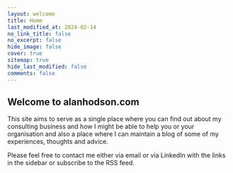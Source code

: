 ```yaml
---
layout: welcome
title: Home
last_modified_at: 2024-02-14
no_link_title: false 
no_excerpt: false 
hide_image: false
cover: true
sitemap: true
hide_last_modified: false
comments: false
---
```


## Welcome to alanhodson.com

This site aims to serve as a single place where you can find out about my consulting business and how I might be able to help you or your organisation and also a place where I can maintain a blog of some of my experiences, thoughts and advice.

Please feel free to contact me either via email or via LinkedIn with the links in the sidebar or subscribe to the RSS feed.

<!--posts-->